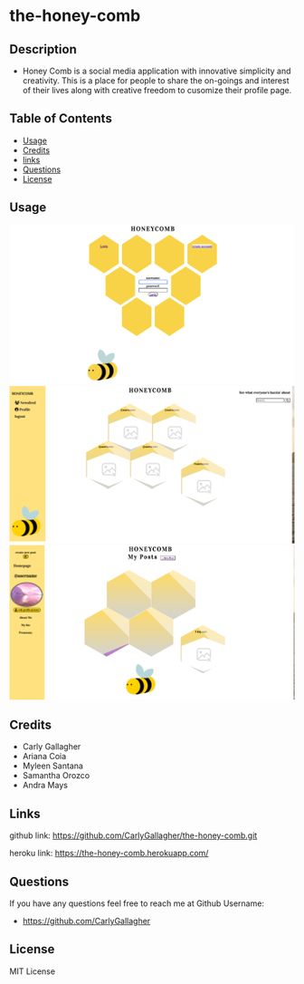 # the-honey-comb

## Description

* Honey Comb is a social media application with innovative simplicity and creativity. This is a place for people to share the on-goings and interest of their lives along with creative freedom to cusomize their profile page.

## Table of Contents 

- [Usage](#usage)
- [Credits](#credits)
- [links](#links)
- [Questions](#questions)
- [License](#license)

## Usage
​![Alt text](./assets/login%3Asignup.png)
​![Alt text](./assets/homepage.png)
​![Alt text](./assets/profile1.png)

## Credits

* Carly Gallagher
* Ariana Coia
* Myleen Santana
* Samantha Orozco
* Andra Mays

## Links

github link: https://github.com/CarlyGallagher/the-honey-comb.git

heroku link: https://the-honey-comb.herokuapp.com/

## Questions
If you have any questions feel free to reach me at
Github Username: 
- https://github.com/CarlyGallagher


## License

MIT License
